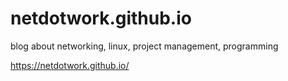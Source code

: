 # netdotwork.github.io

blog about networking, linux, project management, programming

https://netdotwork.github.io/
